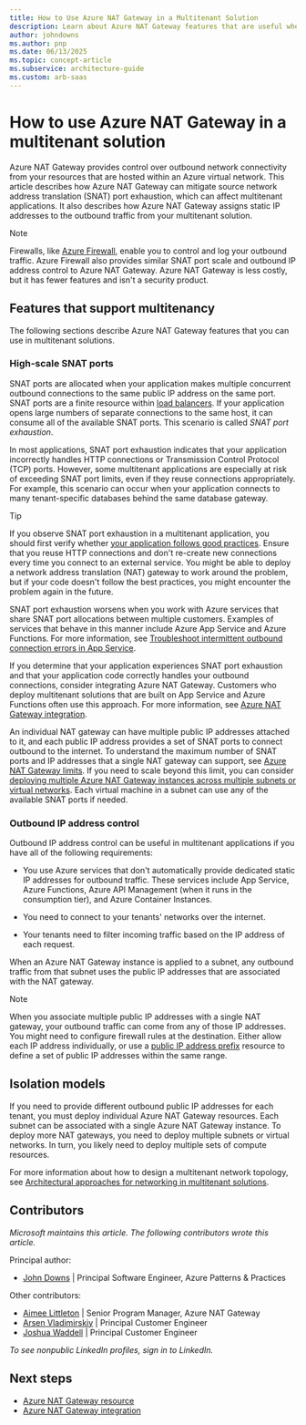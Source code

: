 ```yaml
---
title: How to Use Azure NAT Gateway in a Multitenant Solution
description: Learn about Azure NAT Gateway features that are useful when you work with multitenant systems. See examples of how to use these features.
author: johndowns
ms.author: pnp
ms.date: 06/13/2025
ms.topic: concept-article
ms.subservice: architecture-guide
ms.custom: arb-saas
---
```


# How to use Azure NAT Gateway in a multitenant solution

Azure NAT Gateway provides control over outbound network connectivity from your resources that are hosted within an Azure virtual network. This article describes how Azure NAT Gateway can mitigate source network address translation (SNAT) port exhaustion, which can affect multitenant applications. It also describes how Azure NAT Gateway assigns static IP addresses to the outbound traffic from your multitenant solution.

> [!NOTE]
> Firewalls, like [Azure Firewall](/azure/firewall/overview), enable you to control and log your outbound traffic. Azure Firewall also provides similar SNAT port scale and outbound IP address control to Azure NAT Gateway. Azure NAT Gateway is less costly, but it has fewer features and isn't a security product.

## Features that support multitenancy

The following sections describe Azure NAT Gateway features that you can use in multitenant solutions.

### High-scale SNAT ports

SNAT ports are allocated when your application makes multiple concurrent outbound connections to the same public IP address on the same port. SNAT ports are a finite resource within [load balancers](/azure/load-balancer/load-balancer-outbound-connections). If your application opens large numbers of separate connections to the same host, it can consume all of the available SNAT ports. This scenario is called *SNAT port exhaustion*.
 
In most applications, SNAT port exhaustion indicates that your application incorrectly handles HTTP connections or Transmission Control Protocol (TCP) ports. However, some multitenant applications are especially at risk of exceeding SNAT port limits, even if they reuse connections appropriately. For example, this scenario can occur when your application connects to many tenant-specific databases behind the same database gateway.

> [!TIP]
> If you observe SNAT port exhaustion in a multitenant application, you should first verify whether [your application follows good practices](/azure/load-balancer/troubleshoot-outbound-connection). Ensure that you reuse HTTP connections and don't re-create new connections every time you connect to an external service. You might be able to deploy a network address translation (NAT) gateway to work around the problem, but if your code doesn't follow the best practices, you might encounter the problem again in the future.

SNAT port exhaustion worsens when you work with Azure services that share SNAT port allocations between multiple customers. Examples of services that behave in this manner include Azure App Service and Azure Functions. For more information, see [Troubleshoot intermittent outbound connection errors in App Service](/azure/app-service/troubleshoot-intermittent-outbound-connection-errors).

If you determine that your application experiences SNAT port exhaustion and that your application code correctly handles your outbound connections, consider integrating Azure NAT Gateway. Customers who deploy multitenant solutions that are built on App Service and Azure Functions often use this approach. For more information, see [Azure NAT Gateway integration](/azure/app-service/networking/nat-gateway-integration).

An individual NAT gateway can have multiple public IP addresses attached to it, and each public IP address provides a set of SNAT ports to connect outbound to the internet. To understand the maximum number of SNAT ports and IP addresses that a single NAT gateway can support, see [Azure NAT Gateway limits](/azure/azure-resource-manager/management/azure-subscription-service-limits#azure-nat-gateway-limits). If you need to scale beyond this limit, you can consider [deploying multiple Azure NAT Gateway instances across multiple subnets or virtual networks](/azure/virtual-network/nat-gateway/nat-gateway-resource#performance). Each virtual machine in a subnet can use any of the available SNAT ports if needed.

### Outbound IP address control

Outbound IP address control can be useful in multitenant applications if you have all of the following requirements:

- You use Azure services that don't automatically provide dedicated static IP addresses for outbound traffic. These services include App Service, Azure Functions, Azure API Management (when it runs in the consumption tier), and Azure Container Instances.

- You need to connect to your tenants' networks over the internet.

- Your tenants need to filter incoming traffic based on the IP address of each request.

When an Azure NAT Gateway instance is applied to a subnet, any outbound traffic from that subnet uses the public IP addresses that are associated with the NAT gateway.

> [!NOTE]
> When you associate multiple public IP addresses with a single NAT gateway, your outbound traffic can come from any of those IP addresses. You might need to configure firewall rules at the destination. Either allow each IP address individually, or use a [public IP address prefix](/azure/virtual-network/ip-services/public-ip-address-prefix) resource to define a set of public IP addresses within the same range.

## Isolation models

If you need to provide different outbound public IP addresses for each tenant, you must deploy individual Azure NAT Gateway resources. Each subnet can be associated with a single Azure NAT Gateway instance. To deploy more NAT gateways, you need to deploy multiple subnets or virtual networks. In turn, you likely need to deploy multiple sets of compute resources.

For more information about how to design a multitenant network topology, see [Architectural approaches for networking in multitenant solutions](../approaches/networking.md).

## Contributors

*Microsoft maintains this article. The following contributors wrote this article.*

Principal author:

- [John Downs](https://www.linkedin.com/in/john-downs/) | Principal Software Engineer, Azure Patterns & Practices

Other contributors:

- [Aimee Littleton](https://www.linkedin.com/in/aimeelittleton) | Senior Program Manager, Azure NAT Gateway
- [Arsen Vladimirskiy](https://www.linkedin.com/in/arsenv) | Principal Customer Engineer
- [Joshua Waddell](https://www.linkedin.com/in/joshua-waddell) | Principal Customer Engineer

*To see nonpublic LinkedIn profiles, sign in to LinkedIn.*

## Next steps

- [Azure NAT Gateway resource](/azure/virtual-network/nat-gateway/nat-gateway-resource)
- [Azure NAT Gateway integration](/azure/app-service/networking/nat-gateway-integration)
